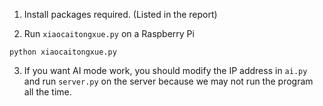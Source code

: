 1. Install packages required. (Listed in the report)

2. Run `xiaocaitongxue.py` on a Raspberry Pi

```
python xiaocaitongxue.py
```

3. If you want AI mode work, you should modify the IP address in `ai.py` and run `server.py` on the server because we may not run the program all the time.